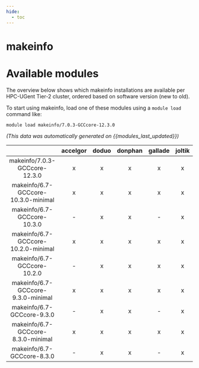 ```yaml
---
hide:
  - toc
---
```


makeinfo
========

# Available modules


The overview below shows which makeinfo installations are available per HPC-UGent Tier-2 cluster, ordered based on software version (new to old).

To start using makeinfo, load one of these modules using a `module load` command like:

```shell
module load makeinfo/7.0.3-GCCcore-12.3.0
```

*(This data was automatically generated on {{modules_last_updated}})*  

| |accelgor|doduo|donphan|gallade|joltik|shinx|skitty|
| :---: | :---: | :---: | :---: | :---: | :---: | :---: | :---: |
|makeinfo/7.0.3-GCCcore-12.3.0|x|x|x|x|x|-|x|
|makeinfo/6.7-GCCcore-10.3.0-minimal|x|x|x|x|x|-|x|
|makeinfo/6.7-GCCcore-10.3.0|-|x|x|-|x|-|x|
|makeinfo/6.7-GCCcore-10.2.0-minimal|x|x|x|x|x|-|x|
|makeinfo/6.7-GCCcore-10.2.0|-|x|x|x|x|-|x|
|makeinfo/6.7-GCCcore-9.3.0-minimal|x|x|x|x|x|-|x|
|makeinfo/6.7-GCCcore-9.3.0|-|x|x|-|x|-|x|
|makeinfo/6.7-GCCcore-8.3.0-minimal|x|x|x|x|x|-|x|
|makeinfo/6.7-GCCcore-8.3.0|-|x|x|-|x|-|x|
